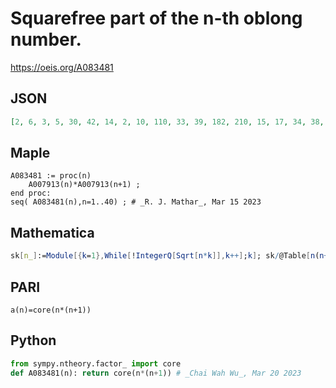 # Squarefree part of the n\-th oblong number\.
https://oeis.org/A083481
## JSON
```JSON
[2, 6, 3, 5, 30, 42, 14, 2, 10, 110, 33, 39, 182, 210, 15, 17, 34, 38, 95, 105, 462, 506, 138, 6, 26, 78, 21, 203, 870, 930, 62, 66, 1122, 1190, 35, 37, 1406, 1482, 390, 410, 1722, 1806, 473, 55, 230, 2162, 141, 3, 2, 102, 663, 689, 318, 330, 770, 798, 3306, 3422, 885]
```
## Maple
```Maple
A083481 := proc(n)
    A007913(n)*A007913(n+1) ;
end proc:
seq( A083481(n),n=1..40) ; # _R. J. Mathar_, Mar 15 2023
```
## Mathematica
```Mathematica
sk[n_]:=Module[{k=1},While[!IntegerQ[Sqrt[n*k]],k++];k]; sk/@Table[n(n+1),{n,60}] (* _Harvey P. Dale_, Mar 28 2013 *)
```
## PARI
```PARI
a(n)=core(n*(n+1))
```
## Python
```Python
from sympy.ntheory.factor_ import core
def A083481(n): return core(n*(n+1)) # _Chai Wah Wu_, Mar 20 2023
```
